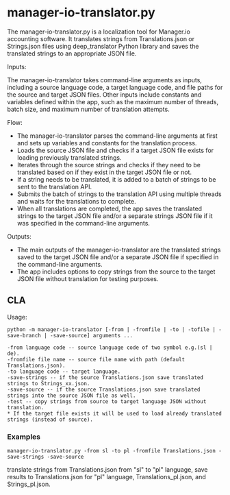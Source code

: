 # manager-io-translator.py

The manager-io-translator.py is a localization tool for Manager.io accounting software. It translates strings from Translations.json or Strings.json files using deep_translator Python library and saves the translated strings to an appropriate JSON file.

Inputs:

The manager-io-translator takes command-line arguments as inputs, including a source language code, a target language code, and file paths for the source and target JSON files. Other inputs include constants and variables defined within the app, such as the maximum number of threads, batch size, and maximum number of translation attempts.

Flow:

- The manager-io-translator parses the command-line arguments at first and sets up variables and constants for the translation process.
- Loads the source JSON file and checks if a target JSON file exists for loading previously translated strings.
- Iterates through the source strings and checks if they need to be translated based on if they exist in the target JSON file or not.
- If a string needs to be translated, it is added to a batch of strings to be sent to the translation API.
- Submits the batch of strings to the translation API using multiple threads and waits for the translations to complete.
- When all translations are completed, the app saves the translated strings to the target JSON file and/or a separate strings JSON file if it was specified in the command-line arguments.

Outputs:

- The main outputs of the manager-io-translator are the translated strings saved to the target JSON file and/or a separate JSON file if specified in the command-line arguments.
- The app includes options to copy strings from the source to the target JSON file without translation for testing purposes.

## CLA

Usage:

    python -m manager-io-translator [-from | -fromfile | -to | -tofile | -save-branch | -save-source] arguments ...

    -from language code -- source language code of two symbol e.g.(sl | de).
    -fromfile file name -- source file name with path (default Translations.json).
    -to language code -- target language.
    -save-strings -- if the source Translations.json save translated strings to Strings_xx.json.
    -save-source -- if the source Translations.json save translated strings into the source JSON file as well.
    -test -- copy strings from source to target language JSON without translation.
    * If the target file exists it will be used to load already translated strings (instead of source).

### Examples

    manager-io-translator.py -from sl -to pl -fromfile Translations.json -save-strings -save-source

translate strings from Translations.json from "sl" to "pl" language, save results to Translations.json for "pl" language, Translations_pl.json, and Strings_pl.json.
